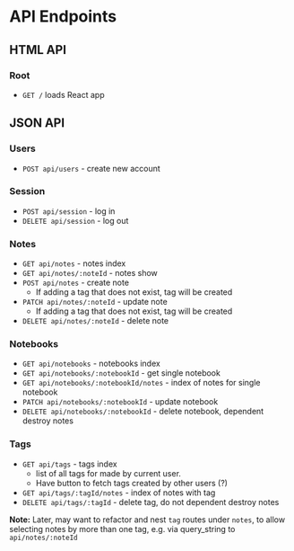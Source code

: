 # API Endpoints

## HTML API
### Root
  - `GET /` loads React app

## JSON API
### Users
  - `POST api/users` - create new account
### Session
  - `POST api/session` - log in
  - `DELETE api/session` - log out
### Notes
  - `GET api/notes` - notes index
  - `GET api/notes/:noteId` - notes show
  - `POST api/notes` - create note
    - If adding a tag that does not exist, tag will be created
  - `PATCH api/notes/:noteId` - update note
    - If adding a tag that does not exist, tag will be created
  - `DELETE api/notes/:noteId` - delete note
### Notebooks
  - `GET api/notebooks` - notebooks index
  - `GET api/notebooks/:notebookId` - get single notebook
  - `GET api/notebooks/:notebookId/notes` - index of notes for single notebook
  - `PATCH api/notebooks/:notebookId` - update notebook
  - `DELETE api/notebooks/:notebookId` - delete notebook, dependent destroy notes
### Tags
  - `GET api/tags` - tags index
    - list of all tags for made by current user.
    - Have button to fetch tags created by other users (?)
  - `GET api/tags/:tagId/notes` - index of notes with tag
  - `DELETE api/tags/:tagId` - delete tag, do not dependent destroy notes

**Note:** Later, may want to refactor and nest `tag` routes under `notes`, to allow selecting notes by more than one tag, e.g. via query_string to `api/notes/:noteId`
